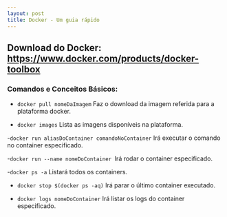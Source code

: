 ```yaml
---
layout: post
title: Docker - Um guia rápido
---
```



## Download do Docker: https://www.docker.com/products/docker-toolbox

### Comandos e Conceitos Básicos:

- `docker pull nomeDaImagem` Faz o download da imagem referida para a plataforma docker.

- `docker images` Lista as imagens disponíveis na plataforma.

 -`docker run aliasDoContainer comandoNoContainer` Irá executar o comando no container especificado.
 
 -`docker run --name nomeDoContainer `Irá rodar o container especificado.
 
 -`docker ps -a` Listará todos os containers.
 
 - `docker stop $(docker ps -aq)` Irá parar o último container executado.
 
 - `docker logs nomeDoContainer` Irá listar os logs do container especificado.
 
